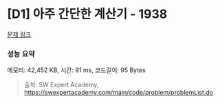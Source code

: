 # [D1] 아주 간단한 계산기 - 1938 

[문제 링크](https://swexpertacademy.com/main/code/problem/problemDetail.do?contestProbId=AV5PjsYKAMIDFAUq) 

### 성능 요약

메모리: 42,452 KB, 시간: 91 ms, 코드길이: 95 Bytes



> 출처: SW Expert Academy, https://swexpertacademy.com/main/code/problem/problemList.do